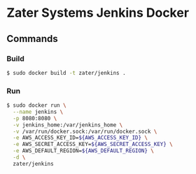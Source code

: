 # Zater Systems Jenkins Docker #

## Commands ##

### Build ###

``` bash
$ sudo docker build -t zater/jenkins .
```

### Run ###

``` bash
$ sudo docker run \
  --name jenkins \
  -p 8080:8080 \
  -v jenkins_home:/var/jenkins_home \
  -v /var/run/docker.sock:/var/run/docker.sock \
  -e AWS_ACCESS_KEY_ID=${AWS_ACCESS_KEY_ID} \
  -e AWS_SECRET_ACCESS_KEY=${AWS_SECRET_ACCESS_KEY} \
  -e AWS_DEFAULT_REGION=${AWS_DEFAULT_REGION} \
  -d \
  zater/jenkins
```
